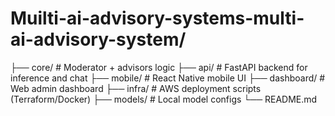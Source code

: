 # Muilti-ai-advisory-systems-multi-ai-advisory-system/
├── core/             # Moderator + advisors logic
├── api/              # FastAPI backend for inference and chat
├── mobile/           # React Native mobile UI
├── dashboard/        # Web admin dashboard
├── infra/            # AWS deployment scripts (Terraform/Docker)
├── models/           # Local model configs
└── README.md
